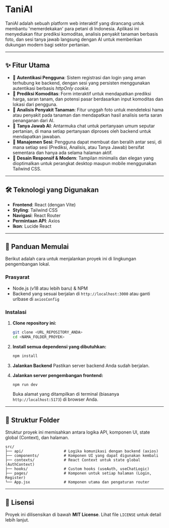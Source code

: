 # TaniAI

TaniAI adalah sebuah platform web interaktif yang dirancang untuk membantu 'memerdekakan' para petani di Indonesia. Aplikasi ini menyediakan fitur prediksi komoditas, analisis penyakit tanaman berbasis foto, dan sesi tanya jawab langsung dengan AI untuk memberikan dukungan modern bagi sektor pertanian.



---

## ✨ Fitur Utama

-   🔐 **Autentikasi Pengguna**: Sistem registrasi dan login yang aman terhubung ke backend, dengan sesi yang persisten menggunakan autentikasi berbasis *httpOnly cookie*.
-   🌾 **Prediksi Komoditas**: Form interaktif untuk mendapatkan prediksi harga, saran tanam, dan potensi pasar berdasarkan input komoditas dan lokasi dari pengguna.
-   📸 **Analisis Penyakit Tanaman**: Fitur unggah foto untuk mendeteksi hama atau penyakit pada tanaman dan mendapatkan hasil analisis serta saran penanganan dari AI.
-   💬 **Tanya Jawab AI**: Antarmuka chat untuk pertanyaan umum seputar pertanian, di mana setiap pertanyaan diproses oleh backend untuk mendapatkan jawaban.
-   📜 **Manajemen Sesi**: Pengguna dapat membuat dan beralih antar sesi, di mana setiap sesi (Prediksi, Analisis, atau Tanya Jawab) bersifat sementara dan hanya ada selama halaman aktif.
-   📱 **Desain Responsif & Modern**: Tampilan minimalis dan elegan yang dioptimalkan untuk perangkat desktop maupun mobile menggunakan Tailwind CSS.

---

## 🛠️ Teknologi yang Digunakan

-   **Frontend**: React (dengan Vite)
-   **Styling**: Tailwind CSS
-   **Navigasi**: React Router
-   **Permintaan API**: Axios
-   **Ikon**: Lucide React

---

## 🚀 Panduan Memulai

Berikut adalah cara untuk menjalankan proyek ini di lingkungan pengembangan lokal.

### Prasyarat

-   Node.js (v18 atau lebih baru) & NPM
-   Backend yang sesuai berjalan di `http://localhost:3000` atau ganti urlbase di `axiosConfig`

### Instalasi

1.  **Clone repository ini:**
    ```bash
    git clone <URL_REPOSITORY_ANDA>
    cd <NAMA_FOLDER_PROYEK>
    ```

2.  **Install semua dependensi yang dibutuhkan:**
    ```bash
    npm install
    ```

3.  **Jalankan Backend**
    Pastikan server backend Anda sudah berjalan.

4.  **Jalankan server pengembangan frontend:**
    ```bash
    npm run dev
    ```
    Buka alamat yang ditampilkan di terminal (biasanya `http://localhost:5173`) di browser Anda.

---

## 📂 Struktur Folder

Struktur proyek ini memisahkan antara logika API, komponen UI, state global (Context), dan halaman.

```
src/
├── api/                  # Logika komunikasi dengan backend (axios)
├── components/           # Komponen UI yang dapat digunakan kembali
├── contexts/             # React Context untuk state global (AuthContext)
├── hooks/                # Custom hooks (useAuth, useChatLogic)
├── pages/                # Komponen untuk setiap halaman (Login, Register)
└── App.jsx               # Komponen utama dan pengaturan router
```

---

## 📄 Lisensi

Proyek ini dilisensikan di bawah **MIT License**. Lihat file `LICENSE` untuk detail lebih lanjut.